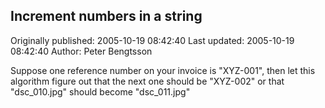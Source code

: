## Increment numbers in a string

Originally published: 2005-10-19 08:42:40
Last updated: 2005-10-19 08:42:40
Author: Peter Bengtsson

Suppose one reference number on your invoice is "XYZ-001", then let this algorithm figure out that the next one should be "XYZ-002" or that "dsc_010.jpg" should become "dsc_011.jpg"